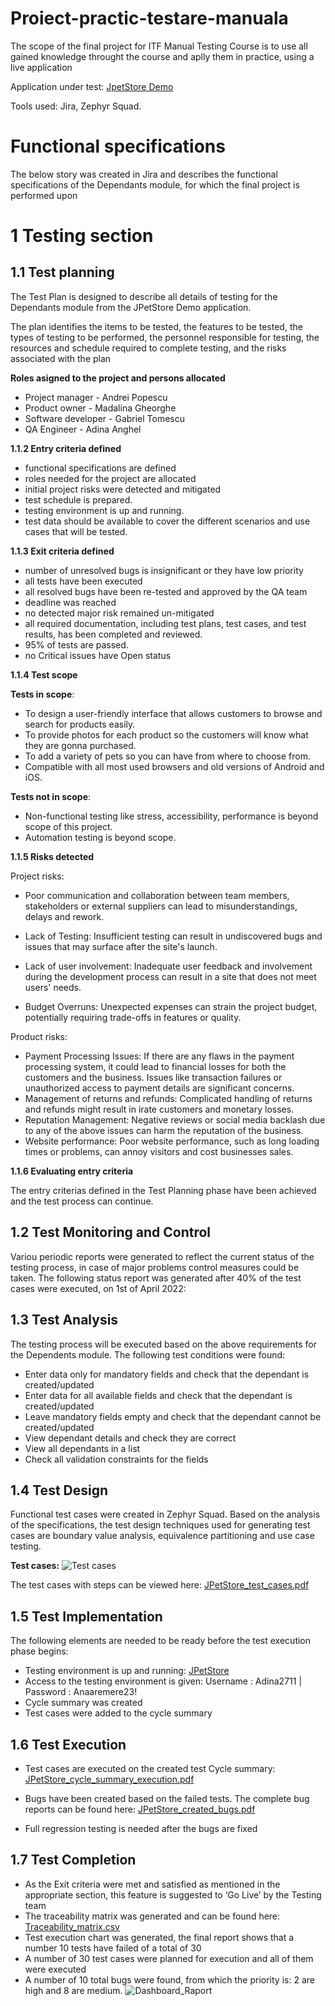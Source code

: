 # Proiect-practic-testare-manuala
The scope of the final project for ITF Manual Testing Course is to use all gained knowledge throught the course and aplly them in practice, using a live application

Application under test: [JpetStore Demo](https://jpetstore.aspectran.com/catalog/)




Tools used: Jira, Zephyr Squad.

# Functional specifications
The below story was created in Jira and describes the functional specifications of the Dependants module, for which the final project is performed upon

# 1 Testing section
## 1.1 Test planning

The Test Plan is designed to describe all details of testing for the Dependants module from the JPetStore Demo application.

The plan identifies the items to be tested, the features to be tested, the types of testing to be performed, the personnel responsible for testing, the resources and schedule required to complete testing, and the risks associated with the plan

**Roles asigned to the project and persons allocated**

- Project manager - Andrei Popescu
- Product owner - Madalina Gheorghe
- Software developer - Gabriel Tomescu
- QA Engineer - Adina Anghel

**1.1.2 Entry criteria defined**

- functional specifications are defined
- roles needed for the project are allocated
- initial project risks were detected and mitigated
- test schedule is prepared.
- testing environment is up and running.
- test data should be available to cover the different scenarios and use cases that will be tested.

**1.1.3 Exit criteria defined**

- number of unresolved bugs is insignificant or they have low priority
- all tests have been executed
- all resolved bugs have been re-tested and approved by the QA team
- deadline was reached
- no detected major risk remained un-mitigated
- all required documentation, including test plans, test cases, and test results, has been completed and reviewed.
- 95% of tests are passed.
- no Critical issues have Open status


**1.1.4 Test scope**

 **Tests in scope**:
 
- To design a user-friendly interface that allows customers to browse and search for products easily.
- To provide photos for each product so the customers will know what they are gonna purchased.
- To add a variety of pets so you can have from where to choose from.
- Compatible with all most used browsers and old versions of Android and iOS.

 **Tests not in scope**: 

- Non-functional testing like stress, accessibility, performance is beyond scope of this project.
- Automation testing is beyond scope.

**1.1.5 Risks detected**

 Project risks:
  
- Poor communication and collaboration between team members, stakeholders or external suppliers can lead to misunderstandings, delays and rework.
- Lack of Testing: Insufficient testing can result in undiscovered bugs and issues that may surface after the site's launch.

- Lack of user involvement: Inadequate user feedback and involvement during the development process can result in a site that does not meet users' needs.
- Budget Overruns: Unexpected expenses can strain the project budget, potentially requiring trade-offs in features or quality.

  
 Product risks:
  
- Payment Processing Issues: If there are any flaws in the payment processing system, it could lead to financial losses for both the customers and the business. Issues like transaction failures or unauthorized access to payment details are significant concerns.
- Management of returns and refunds: Complicated handling of returns and refunds might result in irate customers and monetary losses.
- Reputation Management: Negative reviews or social media backlash due to any of the above issues can harm the reputation of the business.
- Website performance: Poor website performance, such as long loading times or problems, can annoy visitors and cost businesses sales.

**1.1.6 Evaluating entry criteria**

The entry criterias defined in the Test Planning phase have been achieved and the test process can continue.

## 1.2 Test Monitoring and Control
Variou periodic reports were generated to reflect the current status of the testing process, in case of major problems control measures could be taken. The following status report was generated after 40% of the test cases were executed, on 1st of April 2022:

## 1.3 Test Analysis
The testing process will be executed based on the above requirements for the Dependents module. The following test conditions were found:

- Enter data only for mandatory fields and check that the dependant is created/updated
- Enter data for all available fields and check that the dependant is created/updated
- Leave mandatory fields empty and check that the dependant cannot be created/updated
- View dependant details and check they are correct
- View all dependants in a list
- Check all validation constraints for the fields

## 1.4 Test Design
Functional test cases were created in Zephyr Squad. Based on the analysis of the specifications, the test design techniques used for generating test cases are boundary value analysis, equivalence partitioning and use case testing.

**Test cases:**
![Test cases](https://github.com/Adinaadd27/Proiect-Practic-Testare-Manuala/assets/133696127/f2fce26f-45cc-49a7-9e9e-bafab84ef4a3)




The test cases with steps can be viewed here: [JPetStore_test_cases.pdf](https://github.com/Adinaadd27/Proiect-Practic-Testare-Manuala/blob/main/Proiect%20Final/Test%20cases%20report.pdf)



## 1.5 Test Implementation
The following elements are needed to be ready before the test execution phase begins:

- Testing environment is up and running: [JPetStore](https://jpetstore.aspectran.com/catalog/)
- Access to the testing environment is given: Username : Adina2711 | Password : Anaaremere23!
- Cycle summary was created
- Test cases were added to the cycle summary


## 1.6 Test Execution
- Test cases are executed on the created test Cycle summary: [JPetStore_cycle_summary_execution.pdf](https://github.com/Adinaadd27/Proiect-Practic-Testare-Manuala/blob/main/Proiect%20Final/JPetStore_cycle_summary_execution..csv)
- Bugs have been created based on the failed tests. The complete bug reports can be found here: [JPetStore_created_bugs.pdf](https://github.com/Adinaadd27/Proiect-Practic-Testare-Manuala/blob/main/Proiect%20Final/Bug%20report.pdf)
  
- Full regression testing is needed after the bugs are fixed

## 1.7 Test Completion
- As the Exit criteria were met and satisfied as mentioned in the appropriate section, this feature is suggested to ‘Go Live’ by the Testing team
- The traceability matrix was generated and can be found here: [Traceability_matrix.csv](https://github.com/Adinaadd27/Proiect-Practic-Testare-Manuala/blob/main/Proiect%20Final/Traceability_Matrix.xlsx)
- Test execution chart was generated, the final report shows that a number 10 tests have failed of a total of 30
- A number of 30 test cases were planned for execution and all of them were executed
- A number of 10 total bugs were found, from which the priority is: 2 are high and 8 are medium.
  ![Dashboard_Raport](https://github.com/Adinaadd27/Proiect-Practic-Testare-Manuala/assets/133696127/4c4c1740-c2ff-4c61-93be-ef8ce31c9dd5)


